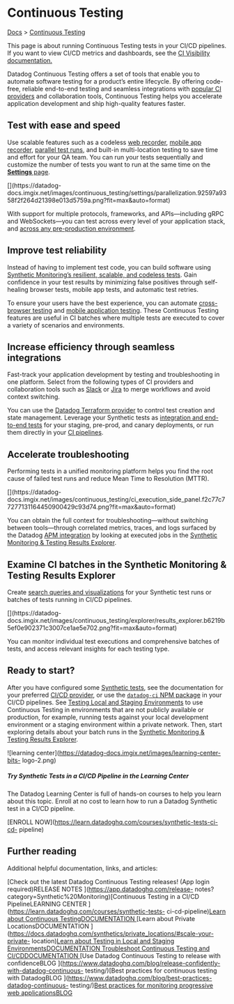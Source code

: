 # Continuous Testing

[Docs](https://docs.datadoghq.com/) > [Continuous
Testing](https://docs.datadoghq.com/continuous_testing/)

This page is about running Continuous Testing tests in your CI/CD pipelines.
If you want to view CI/CD metrics and dashboards, see the [CI Visibility
documentation.](https://docs.datadoghq.com/continuous_integration/)

Datadog Continuous Testing offers a set of tools that enable you to automate
software testing for a product’s entire lifecycle. By offering code-free,
reliable end-to-end testing and seamless integrations with [popular CI
providers](https://docs.datadoghq.com/continuous_testing/cicd_integrations/)
and collaboration tools, Continuous Testing helps you accelerate application
development and ship high-quality features faster.

## Test with ease and speed

Use scalable features such as a codeless [web
recorder](https://docs.datadoghq.com/synthetics/browser_tests), [mobile app
recorder](https://docs.datadoghq.com/mobile_app_testing/mobile_app_tests),
[parallel test runs](https://docs.datadoghq.com/continuous_testing/settings),
and built-in multi-location testing to save time and effort for your QA team.
You can run your tests sequentially and customize the number of tests you want
to run at the same time on the [**Settings**
page](https://docs.datadoghq.com/continuous_testing/settings).

[](https://datadog-
docs.imgix.net/images/continuous_testing/settings/parallelization.92597a9358f2f264d21398e013d5759a.png?fit=max&auto=format)

With support for multiple protocols, frameworks, and APIs—including gRPC and
WebSockets—you can test across every level of your application stack, and
[across any pre-production
environment](https://docs.datadoghq.com/continuous_testing/environments).

## Improve test reliability

Instead of having to implement test code, you can build software using
[Synthetic Monitoring’s resilient, scalable, and codeless
tests](https://docs.datadoghq.com/synthetics/). Gain confidence in your test
results by minimizing false positives through self-healing browser tests,
mobile app tests, and automatic test retries.

To ensure your users have the best experience, you can automate [cross-browser
testing](https://docs.datadoghq.com/synthetics/browser_tests) and [mobile
application testing](https://docs.datadoghq.com/mobile_app_testing/). These
Continuous Testing features are useful in CI batches where multiple tests are
executed to cover a variety of scenarios and environments.

## Increase efficiency through seamless integrations

Fast-track your application development by testing and troubleshooting in one
platform. Select from the following types of CI providers and collaboration
tools such as [Slack](https://docs.datadoghq.com/integrations/slack/) or
[Jira](https://docs.datadoghq.com/integrations/jira/) to merge workflows and
avoid context switching.

[](https://docs.datadoghq.com/continuous_testing/cicd_integrations/github_actions/)

[](https://docs.datadoghq.com/continuous_testing/cicd_integrations/gitlab/)

[](https://docs.datadoghq.com/continuous_testing/cicd_integrations/jenkins/)

[](https://docs.datadoghq.com/continuous_testing/cicd_integrations/circleci_orb/)

[](https://docs.datadoghq.com/continuous_testing/cicd_integrations/azure_devops_extension/)

[](https://docs.datadoghq.com/continuous_testing/cicd_integrations/bitrise_upload/)

[](https://docs.datadoghq.com/continuous_testing/cicd_integrations/bitrise_run/)

You can use the [Datadog Terraform
provider](https://registry.terraform.io/providers/DataDog/datadog/latest/) to
control test creation and state management. Leverage your Synthetic tests as
[integration and end-to-end
tests](https://docs.datadoghq.com/continuous_testing/explorer) for your
staging, pre-prod, and canary deployments, or run them directly in your [CI
pipelines](https://docs.datadoghq.com/continuous_testing/explorer).

## Accelerate troubleshooting

Performing tests in a unified monitoring platform helps you find the root
cause of failed test runs and reduce Mean Time to Resolution (MTTR).

[](https://datadog-
docs.imgix.net/images/continuous_testing/ci_execution_side_panel.f2c77c77277131164450900429c93d74.png?fit=max&auto=format)

You can obtain the full context for troubleshooting—without switching between
tools—through correlated metrics, traces, and logs surfaced by the Datadog
[APM integration](https://docs.datadoghq.com/synthetics/apm/) by looking at
executed jobs in the [Synthetic Monitoring & Testing Results
Explorer](https://docs.datadoghq.com/continuous_testing/explorer).

## Examine CI batches in the Synthetic Monitoring & Testing Results Explorer

Create [search queries and
visualizations](https://docs.datadoghq.com/continuous_testing/explorer) for
your Synthetic test runs or batches of tests running in CI/CD pipelines.

[](https://datadog-
docs.imgix.net/images/continuous_testing/explorer/results_explorer.b6219b5ef0e902371c3007ce1ae5e702.png?fit=max&auto=format)

You can monitor individual test executions and comprehensive batches of tests,
and access relevant insights for each testing type.

## Ready to start?

After you have configured some [Synthetic
tests](https://docs.datadoghq.com/synthetics/), see the documentation for your
preferred [CI/CD
provider](https://docs.datadoghq.com/continuous_testing/cicd_integrations/),
or use the [`datadog-ci` NPM
package](https://docs.datadoghq.com/continuous_testing/cicd_integrations/configuration)
in your CI/CD pipelines. See [Testing Local and Staging
Environments](https://docs.datadoghq.com/continuous_testing/environments) to
use Continuous Testing in environments that are not publicly available or
production, for example, running tests against your local development
environment or a staging environment within a private network. Then, start
exploring details about your batch runs in the [Synthetic Monitoring & Testing
Results Explorer](https://docs.datadoghq.com/continuous_testing/explorer).

![learning center](https://datadog-docs.imgix.net/images/learning-center-bits-
logo-2.png)

##### Try Synthetic Tests in a CI/CD Pipeline in the Learning Center

The Datadog Learning Center is full of hands-on courses to help you learn
about this topic. Enroll at no cost to learn how to run a Datadog Synthetic
test in a CI/CD pipeline.

[ENROLL NOW](https://learn.datadoghq.com/courses/synthetic-tests-ci-cd-
pipeline)

## Further reading

Additional helpful documentation, links, and articles:

[Check out the latest Datadog Continuous Testing releases! (App login
required)RELEASE NOTES ](https://app.datadoghq.com/release-
notes?category=Synthetic%20Monitoring)[Continuous Testing in a CI/CD
PipelineLEARNING CENTER ](https://learn.datadoghq.com/courses/synthetic-tests-
ci-cd-pipeline)[Learn about Continuous TestingDOCUMENTATION
](https://docs.datadoghq.com/getting_started/continuous_testing)[Learn about
Private LocationsDOCUMENTATION
](https://docs.datadoghq.com/synthetics/private_locations/#scale-your-private-
location)[Learn about Testing in Local and Staging EnvironmentsDOCUMENTATION
](https://docs.datadoghq.com/continuous_testing/environments)[Troubleshoot
Continuous Testing and CI/CDDOCUMENTATION
](https://docs.datadoghq.com/continuous_testing/troubleshooting/)[Use Datadog
Continuous Testing to release with confidenceBLOG
](https://www.datadoghq.com/blog/release-confidently-with-datadog-continuous-
testing/)[Best practices for continuous testing with DatadogBLOG
](https://www.datadoghq.com/blog/best-practices-datadog-continuous-
testing/)[Best practices for monitoring progressive web applicationsBLOG
](https://www.datadoghq.com/blog/progressive-web-application-monitoring/)

